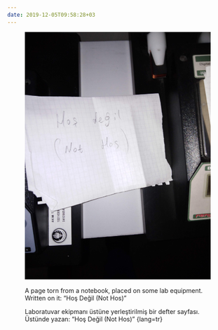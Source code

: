 ```yaml
---
date: 2019-12-05T09:58:28+03
---
```


<figure>

![](/assets/photos/2019-12-05_09-58-28.jpeg)

<figcaption>

A page torn from a notebook, placed on some lab equipment. Written on it: <q lang=tr>Hoş Değil <span lang=en>(Not Hos)</span></q>

Laboratuvar ekipmanı üstüne yerleştirilmiş bir defter sayfası. Üstünde yazan: <q lang=tr>Hoş Değil <span lang=en>(Not Hos)</span></q>
{lang=tr}

</figcaption>
</figure>